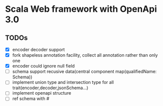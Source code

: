# Scala Web framework with OpenApi 3.0

## TODOs
- [x] encoder decoder support
- [x] fork shapeless annotation facility, collect all annotation rather than only one
- [x] encoder could ignore null field
- [ ] schema support recusive data(central component map(qualifiedName: Schema))
- [ ] implement union type and intersection type for all trait(encoder,decoder,jsonSchema...)
- [ ] implement openapi structure
- [ ] ref schema with #
